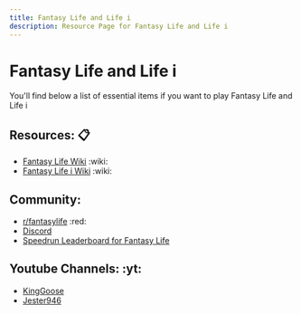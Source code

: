 ```yaml
---
title: Fantasy Life and Life i
description: Resource Page for Fantasy Life and Life i
---
```


# **Fantasy Life and Life i**

You'll find below a list of essential items if you want to play Fantasy Life and Life i

## Resources: :clipboard:

- [Fantasy Life Wiki](https://fantasy-life.fandom.com/wiki/Fantasy_Life_Wiki) :wiki:
- [Fantasy Life i Wiki](https://fantasy-life.fandom.com/wiki/Fantasy_Life_i:_The_Girl_Who_Steals_Time) :wiki:

## Community:
- [r/fantasylife](https://www.reddit.com/r/fantasylife/) :red:
- [Discord](https://discord.gg/6yXz525dA3)
- [Speedrun Leaderboard for Fantasy Life](https://www.speedrun.com/fantasy_life)

## Youtube Channels: :yt:

- [KingGoose](https://www.youtube.com/@KingGoose)
- [Jester946](https://www.youtube.com/@Jester946)